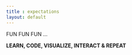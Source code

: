 ```yaml
---
title : expectations
layout: default
---
```

FUN FUN FUN ...

**LEARN, CODE, VISUALIZE, INTERACT & REPEAT**
